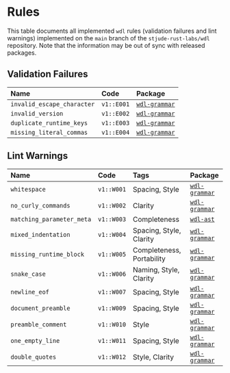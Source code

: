 # Rules

This table documents all implemented `wdl` rules (validation failures and lint
warnings) implemented on the `main` branch of the `stjude-rust-labs/wdl`
repository. Note that the information may be out of sync with released packages.

## Validation Failures

| Name                       | Code       | Package                                 |
|:---------------------------|:-----------|:----------------------------------------|
| `invalid_escape_character` | `v1::E001` | [`wdl-grammar`][wdl-grammar-validation] |
| `invalid_version`          | `v1::E002` | [`wdl-grammar`][wdl-grammar-validation] |
| `duplicate_runtime_keys`   | `v1::E003` | [`wdl-grammar`][wdl-grammar-validation] |
| `missing_literal_commas`   | `v1::E004` | [`wdl-grammar`][wdl-grammar-validation] |

## Lint Warnings

| Name                      | Code       | Tags                      | Package                            |
|:--------------------------|:-----------|:--------------------------|:-----------------------------------|
| `whitespace`              | `v1::W001` | Spacing, Style            | [`wdl-grammar`][wdl-grammar-lints] |
| `no_curly_commands`       | `v1::W002` | Clarity                   | [`wdl-grammar`][wdl-grammar-lints] |
| `matching_parameter_meta` | `v1::W003` | Completeness              | [`wdl-ast`][wdl-ast-lints]         |
| `mixed_indentation`       | `v1::W004` | Spacing, Style, Clarity   | [`wdl-grammar`][wdl-grammar-lints] |
| `missing_runtime_block`   | `v1::W005` | Completeness, Portability | [`wdl-grammar`][wdl-grammar-lints] |
| `snake_case`              | `v1::W006` | Naming, Style, Clarity    | [`wdl-grammar`][wdl-grammar-lints] |
| `newline_eof`             | `v1::W007` | Spacing, Style            | [`wdl-grammar`][wdl-grammar-lints] |
| `document_preamble`       | `v1::W009` | Spacing, Style            | [`wdl-grammar`][wdl-grammar-lints] |
| `preamble_comment`        | `v1::W010` | Style                     | [`wdl-grammar`][wdl-grammar-lints] |
| `one_empty_line`          | `v1::W011` | Spacing, Style            | [`wdl-grammar`][wdl-grammar-lints] |
| `double_quotes`           | `v1::W012` | Style, Clarity            | [`wdl-grammar`][wdl-grammar-lints] |

[wdl-ast-lints]: https://docs.rs/wdl-ast/latest/wdl_ast/v1/index.html#lint-rules
[wdl-ast-validation]: https://docs.rs/wdl-ast/latest/wdl_ast/v1/index.html#validation-rules
[wdl-grammar-lints]: https://docs.rs/wdl-grammar/latest/wdl_grammar/v1/index.html#lint-rules
[wdl-grammar-validation]: https://docs.rs/wdl-grammar/latest/wdl_grammar/v1/index.html#validation-rules

